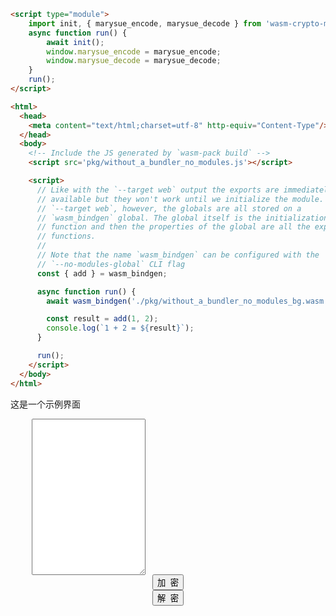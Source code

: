 ```html
<script type="module">
    import init, { marysue_encode, marysue_decode } from 'wasm-crypto-moe'
    async function run() {
        await init();
        window.marysue_encode = marysue_encode;
        window.marysue_decode = marysue_decode;
    }
    run();
</script>
```

```html
<html>
  <head>
    <meta content="text/html;charset=utf-8" http-equiv="Content-Type"/>
  </head>
  <body>
    <!-- Include the JS generated by `wasm-pack build` -->
    <script src='pkg/without_a_bundler_no_modules.js'></script>

    <script>
      // Like with the `--target web` output the exports are immediately
      // available but they won't work until we initialize the module. Unlike
      // `--target web`, however, the globals are all stored on a
      // `wasm_bindgen` global. The global itself is the initialization
      // function and then the properties of the global are all the exported
      // functions.
      //
      // Note that the name `wasm_bindgen` can be configured with the
      // `--no-modules-global` CLI flag
      const { add } = wasm_bindgen;

      async function run() {
        await wasm_bindgen('./pkg/without_a_bundler_no_modules_bg.wasm');

        const result = add(1, 2);
        console.log(`1 + 2 = ${result}`);
      }

      run();
    </script>
  </body>
</html>
```

这是一个示例界面


<div class="layui-row">
    <form class="layui-form" action="">
        <div class="layui-form-item layui-form-text">
            <pre style="margin-bottom:-20px;">
    <textarea placeholder="输入待编解码内容，支持中文" name="text" id="content" class="layui-textarea" style="height:250px;">
    </textarea>
    </pre>
        </div>
        <div class="layui-form-item" style="text-align:center;margin-bottom:-5px;">
            <div class="layui-inline">
                <div class="layui-input-block">
                    <button class="layui-btn" lay-submit="" id="aa_jiami">加&nbsp;&nbsp;密</button>
                </div>
            </div>
            <div class="layui-inline">
                <div class="layui-input-block">
                    <button class="layui-btn" lay-submit="" id="aa_jiemi">解&nbsp;&nbsp;密</button>
                </div>
            </div>
        </div>
    </form>
</div>
